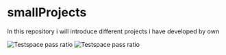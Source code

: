 # smallProjects
In this repository i will introduce different projects i have developed by own

![Testspace pass ratio](https://img.shields.io/bitbucket/pipelines/rafarc97/asd/main)
![Testspace pass ratio](https://img.shields.io/testspace/pass-ratio/asd/asd/asd?color=asd&label=asd&logo=aasd&logoColor=asd)
